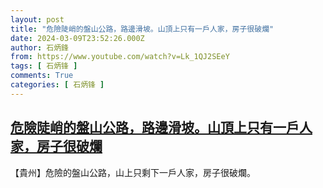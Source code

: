 ```yaml
---
layout: post
title: "危險陡峭的盤山公路，路邊滑坡。山頂上只有一戶人家，房子很破爛"
date: 2024-03-09T23:52:26.000Z
author: 石炳鋒
from: https://www.youtube.com/watch?v=Lk_1QJ2SEeY
tags: [ 石炳锋 ]
comments: True
categories: [ 石炳锋 ]
---
```

<!--1710028346000-->
[危險陡峭的盤山公路，路邊滑坡。山頂上只有一戶人家，房子很破爛](https://www.youtube.com/watch?v=Lk_1QJ2SEeY)
------

<div>
【貴州】危險的盤山公路，山上只剩下一戶人家，房子很破爛。
</div>
